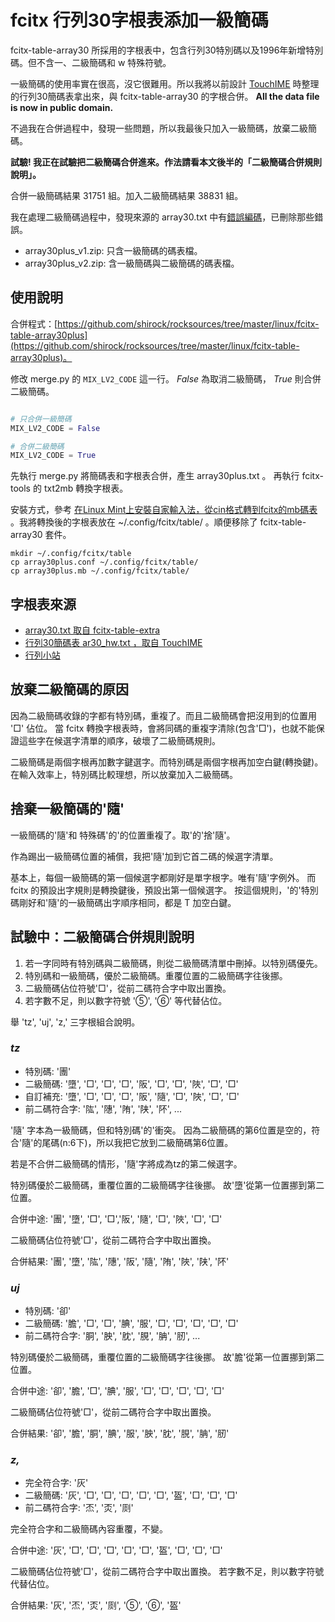 # fcitx 行列30字根表添加一級簡碼

fcitx-table-array30 所採用的字根表中，包含行列30特別碼以及1996年新增特別碼。但不含一、二級簡碼和 w 特殊符號。

一級簡碼的使用率實在很高，沒它很難用。所以我將以前設計 [TouchIME](https://rocksaying.github.io/archives/25452026.html) 時整理的行列30簡碼表拿出來，與 fcitx-table-array30 的字根合併。
**All the data file is now in public domain.**

不過我在合併過程中，發現一些問題，所以我最後只加入一級簡碼，放棄二級簡碼。

**試驗! 我正在試驗把二級簡碼合併進來。作法請看本文後半的「二級簡碼合併規則說明」。**

合併一級簡碼結果 31751 組。加入二級簡碼結果 38831 組。

我在處理二級簡碼過程中，發現來源的 array30.txt 中有[錯誤編碼](錯誤編碼.md)，已刪除那些錯誤。

* array30plus_v1.zip: 只含一級簡碼的碼表檔。
* array30plus_v2.zip: 含一級簡碼與二級簡碼的碼表檔。

## 使用說明

合併程式：[https://github.com/shirock/rocksources/tree/master/linux/fcitx-table-array30plus](https://github.com/shirock/rocksources/tree/master/linux/fcitx-table-array30plus)。

修改 merge.py 的 `MIX_LV2_CODE` 這一行。 *False* 為取消二級簡碼， *True* 則合併二級簡碼。

~~~python

# 只合併一級簡碼
MIX_LV2_CODE = False

# 合併二級簡碼
MIX_LV2_CODE = True

~~~

先執行 merge.py 將簡碼表和字根表合併，產生 array30plus.txt 。
再執行 fcitx-tools 的 txt2mb 轉換字根表。

安裝方式，參考 [在Linux Mint上安裝自家輸入法，從cin格式轉到fcitx的mb碼表](https://blog.fat-nerds.com/dot-nerd/linux-mint-fcitx-chinese-customized-input-table-cin-mb/) 。我將轉換後的字根表放在 ~/.config/fcitx/table/ 。順便移除了 fcitx-table-array30 套件。

```shell
mkdir ~/.config/fcitx/table
cp array30plus.conf ~/.config/fcitx/table/
cp array30plus.mb ~/.config/fcitx/table/
```

## 字根表來源

* [array30.txt 取自 fcitx-table-extra](https://github.com/fcitx/fcitx-table-extra/tree/master/tables)
* [行列30簡碼表 ar30_hw.txt ，取自 TouchIME](https://github.com/shirock/rocksources/tree/master/web/touch-ime/array30)
* [行列小站](http://www.array30.com/)

## 放棄二級簡碼的原因

因為二級簡碼收錄的字都有特別碼，重複了。而且二級簡碼會把沒用到的位置用 '□' 佔位。
當 fcitx 轉換字根表時，會將同碼的重複字清除(包含'□')，也就不能保證這些字在候選字清單的順序，破壞了二級簡碼規則。

二級簡碼是兩個字根再加數字鍵選字。而特別碼是兩個字根再加空白鍵(轉換鍵)。
在輸入效率上，特別碼比較理想，所以放棄加入二級簡碼。

## 捨棄一級簡碼的'隨'

一級簡碼的'隨'和 特殊碼'的'的位置重複了。取'的'捨'隨'。

作為踢出一級簡碼位置的補償，我把'隨'加到它首二碼的候選字清單。

基本上，每個一級簡碼的第一個候選字都剛好是單字根字。唯有'隨'字例外。
而 fcitx 的預設出字規則是轉換鍵後，預設出第一個候選字。
按這個規則，'的'特別碼剛好和'隨'的一級簡碼出字順序相同，都是 T 加空白鍵。

## 試驗中：二級簡碼合併規則說明

1. 若一字同時有特別碼與二級簡碼，則從二級簡碼清單中刪掉。以特別碼優先。
2. 特別碼和一級簡碼，優於二級簡碼。重覆位置的二級簡碼字往後挪。
3. 二級簡碼佔位符號'□'，從前二碼符合字中取出置換。
4. 若字數不足，則以數字符號 '⑤', '⑥' 等代替佔位。

舉 'tz', 'uj', 'z,' 三字根組合說明。

### *tz*

* 特別碼: '團'
* 二級簡碼: '墮', '□', '□', '□', '阪', '□', '□', '陜', '□', '□'
* 自訂補充: '墮', '□', '□', '□', '阪', '隨', '□', '陜', '□', '□'
* 前二碼符合字: '䧀', '䧥', '陏', '陕', '阫', ...

'隨' 字本為一級簡碼，但和特別碼'的'衝突。
因為二級簡碼的第6位置是空的，符合'隨'的尾碼(n:6下)，所以我把它放到二級簡碼第6位置。

若是不合併二級簡碼的情形，'隨'字將成為tz的第二候選字。

特別碼優於二級簡碼，重覆位置的二級簡碼字往後挪。
故'墮'從第一位置挪到第二位置。

合併中途: '團', '墮', '□', '□','阪', '隨', '□', '陜', '□', '□'

二級簡碼佔位符號'□'，從前二碼符合字中取出置換。

合併結果: '團', '墮', '䧀', '䧥', '阪', '隨', '陏', '陜', '陕', '阫'

### *uj*

* 特別碼: '卻'
* 二級簡碼: '膽', '□', '□', '腆', '服', '□', '□', '□', '□', '□'
* 前二碼符合字: '胴', '胦', '䏙', '䏹', '䏥', '肕', ...

特別碼優於二級簡碼，重覆位置的二級簡碼字往後挪。
故'膽'從第一位置挪到第二位置。

合併中途: '卻', '膽', '□', '腆', '服', '□', '□', '□', '□', '□'

二級簡碼佔位符號'□'，從前二碼符合字中取出置換。

合併結果: '卻', '膽', '胴', '腆', '服', '胦', '䏙', '䏹', '䏥', '肕'

### *z,*

* 完全符合字: '灰'
* 二級簡碼: '灰', '□', '□', '□', '□', '□', '盔', '□', '□', '□'
* 前二碼符合字: '㶨', '㶪', '㓹'

完全符合字和二級簡碼內容重覆，不變。

合併中途: '灰', '□', '□', '□', '□', '□', '盔', '□', '□', '□'

二級簡碼佔位符號'□'，從前二碼符合字中取出置換。
若字數不足，則以數字符號代替佔位。

合併結果: '灰', '㶨', '㶪', '㓹', '⑤', '⑥', '盔'
